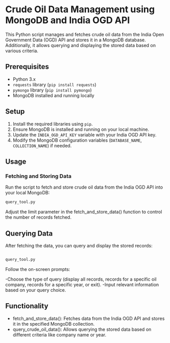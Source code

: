 # Crude Oil Data Management using MongoDB and India OGD API

This Python script manages and fetches crude oil data from the India Open Government Data (OGD) API and stores it in a MongoDB database. Additionally, it allows querying and displaying the stored data based on various criteria.

## Prerequisites

- Python 3.x
- `requests` library (`pip install requests`)
- `pymongo` library (`pip install pymongo`)
- MongoDB installed and running locally

## Setup

1. Install the required libraries using `pip`.
2. Ensure MongoDB is installed and running on your local machine.
3. Update the `INDIA_OGD_API_KEY` variable with your India OGD API key.
4. Modify the MongoDB configuration variables (`DATABASE_NAME`, `COLLECTION_NAME`) if needed.

## Usage

### Fetching and Storing Data

Run the script to fetch and store crude oil data from the India OGD API into your local MongoDB:

```bash
query_tool.py
```

Adjust the limit parameter in the fetch_and_store_data() function to control the number of records fetched.

## Querying Data

After fetching the data, you can query and display the stored records:

```bash

query_tool.py
```

Follow the on-screen prompts:

-Choose the type of query (display all records, records for a specific oil company, records for a specific year, or exit).
-Input relevant information based on your query choice.

## Functionality

- fetch_and_store_data(): Fetches data from the India OGD API and stores it in the specified MongoDB collection.
- query_crude_oil_data(): Allows querying the stored data based on different criteria like company name or year.
